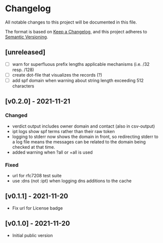 # Changelog

All notable changes to this project will be documented in this file.

The format is based on [Keep a Changelog](https://keepachangelog.com/en/1.0.0/),
and this project adheres to [Semantic Versioning](https://semver.org/spec/v2.0.0.html).


## [unreleased]

- [ ] warn for superfluous prefix lengths applicable mechanisms (i.e. /32 resp. /128)
- [ ] create dot-file that visualizes the records (?)
- [ ] add spf domain when warning about string length exceeding 512 characters

## [v0.2.0] - 2021-11-21

### Changed
- verdict output includes owner domain and contact (also in csv-output)
- ipt logs show spf terms rather than their raw token
- logging to stderr now shows the domain in front, so redirecting stderr to a
  log file means the messages can be related to the domain being checked at
  that time.
- added warning when ?all or +all is used


### Fixed
- url for rfc7208 test suite
- use :dns (not :ipt) when logging dns additions to the cache

## [v0.1.1] - 2021-11-20
- Fix url for License badge


## [v0.1.0] - 2021-11-20
- Initial public version
